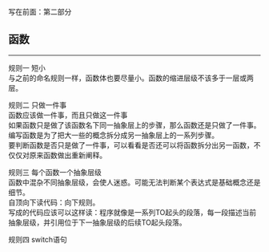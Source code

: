 写在前面：第二部分  
## 函数  
***************************  
规则一 短小  
与之前的命名规则一样，函数体也要尽量小。函数的缩进层级不该多于一层或两层。  

规则二 只做一件事  
函数应该做一件事，而且只做这一件事  
如果函数只是做了该函数名下同一抽象层上的步骤，那么函数还是只做了一件事。  
编写函数是为了把大一些的概念拆分成另一抽象层上的一系列步骤。  
要判断函数是否只是做了一件事，可以看看是否还可以将函数拆分出另一函数，不仅仅对原来函数做出重新阐释。  

规则三 每个函数一个抽象层级  
函数中混杂不同抽象层级，会使人迷惑。可能无法判断某个表达式是基础概念还是细节。  
自顶向下读代码：向下规则。  
写成的代码应该可以这样读：程序就像是一系列TO起头的段落，每一段描述当前抽象层级，并引用位于下一抽象层级的后续TO起头段落。  

规则四 switch语句
